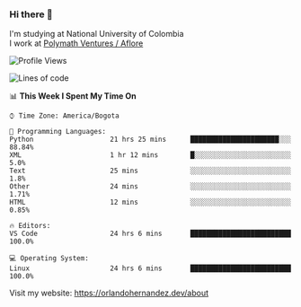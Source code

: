 ### Hi there 👋


<!--**AR4Z/AR4Z** is a ✨ _special_ ✨ repository because its `README.md` (this file) appears on your GitHub profile.

Here are some ideas to get you started:-->
I'm studying at National University of Colombia
<br>
I work at <a href="https://www.aflore.co/">Polymath Ventures / Aflore</a>
<br>

<!--START_SECTION:waka-->
![Profile Views](http://img.shields.io/badge/Profile%20Views-0-blue)

![Lines of code](https://img.shields.io/badge/From%20Hello%20World%20I%27ve%20Written-3.3%20million%20lines%20of%20code-blue)

📊 **This Week I Spent My Time On** 

```text
⌚︎ Time Zone: America/Bogota

💬 Programming Languages: 
Python                   21 hrs 25 mins      ██████████████████████░░░   88.84% 
XML                      1 hr 12 mins        █░░░░░░░░░░░░░░░░░░░░░░░░   5.0% 
Text                     25 mins             ░░░░░░░░░░░░░░░░░░░░░░░░░   1.8% 
Other                    24 mins             ░░░░░░░░░░░░░░░░░░░░░░░░░   1.71% 
HTML                     12 mins             ░░░░░░░░░░░░░░░░░░░░░░░░░   0.85%

🔥 Editors: 
VS Code                  24 hrs 6 mins       █████████████████████████   100.0%

💻 Operating System: 
Linux                    24 hrs 6 mins       █████████████████████████   100.0%

```


<!--END_SECTION:waka-->


Visit my website: https://orlandohernandez.dev/about

